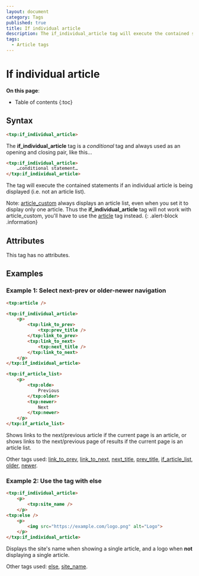 ```yaml
---
layout: document
category: Tags
published: true
title: If individual article
description: The if_individual_article tag will execute the contained statements if an individual article is being displayed.
tags:
  - Article tags
---
```


# If individual article

**On this page**:

* Table of contents
{:toc}

## Syntax

~~~ html
<txp:if_individual_article>
~~~

The **if_individual_article** tag is a *conditional* tag and always used as an opening and closing pair, like this…

~~~ html
<txp:if_individual_article>
    …conditional statement…
</txp:if_individual_article>
~~~

The tag will execute the contained statements if an individual article is being displayed (i.e. not an article list).

Note: [article_custom](/tags/article_custom) always displays an article list, even when you set it to display only one article. Thus the **if_individual_article** tag will not work with article_custom, you'll have to use the [article](/tags/article) tag instead.
{: .alert-block .information}

## Attributes

This tag has no attributes.

## Examples

### Example 1: Select next-prev or older-newer navigation

~~~ html
<txp:article />

<txp:if_individual_article>
    <p>
        <txp:link_to_prev>
            <txp:prev_title />
        </txp:link_to_prev>
        <txp:link_to_next>
            <txp:next_title />
        </txp:link_to_next>
    </p>
</txp:if_individual_article>

<txp:if_article_list>
    <p>
        <txp:olde>
            Previous
        </txp:older>
        <txp:newer>
            Next
        </txp:newer>
    </p>
</txp:if_article_list>
~~~

Shows links to the next/previous article if the current page is an article, or shows links to the next/previous page of results if the current page is an article list.

Other tags used: [link_to_prev](/tags/link_to_prev), [link_to_next](/tags/link_to_next), [next_title](/tags/next_title), [prev_title](/tags/prev_title), [if_article_list](/tags/if_article_list), [older](/tags/older), [newer](/tags/newer).

### Example 2: Use the tag with else

~~~ html
<txp:if_individual_article>
    <p>
        <txp:site_name />
    </p>
<txp:else />
    <p>
        <img src="https://example.com/logo.png" alt="Logo">
    </p>
</txp:if_individual_article>
~~~

Displays the site's name when showing a single article, and a logo when **not** displaying a single article.

Other tags used: [else](/tags/else), [site_name](/tags/site_name).
